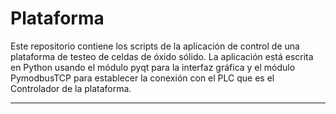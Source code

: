 # Plataforma
Este repositorio contiene los scripts de la aplicación de control de una plataforma de testeo de celdas de óxido sólido. La aplicación está escrita en Python usando el módulo pyqt para la interfaz gráfica y el módulo PymodbusTCP para establecer la conexión con el PLC que es el Controlador de la plataforma. 
<hr >

